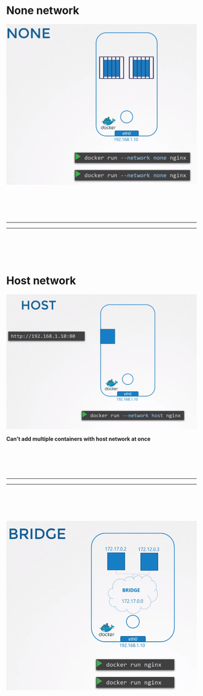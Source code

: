 

# None network

![](Images/Pasted%20image%2020230307085501.png)



<br/>
<br/>
<br/>
<br/>

---

---
<br/>
<br/>
<br/>
<br/>



# Host network

![](Images/Pasted%20image%2020230307085545.png)

**Can't add multiple containers with host network at once**



<br/>
<br/>
<br/>
<br/>

---

---
<br/>
<br/>
<br/>
<br/>


![](Images/Pasted%20image%2020230307085639.png)